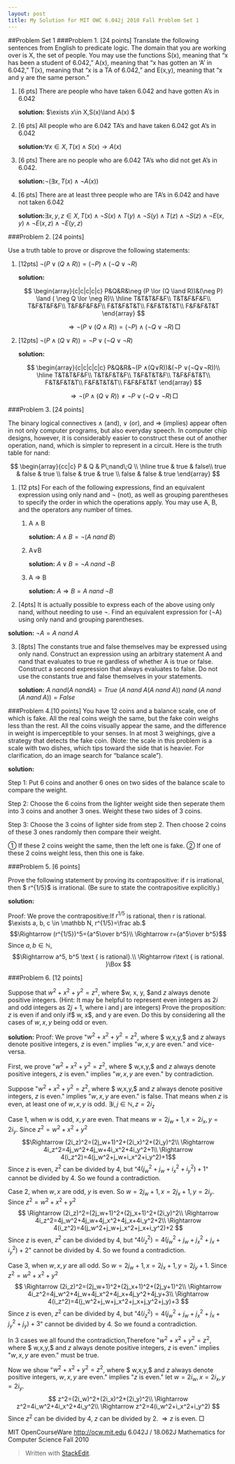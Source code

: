 ```yaml
---
layout: post
title: My Solution for MIT OWC 6.042j 2010 Fall Problem Set 1
---
```


##Problem Set 1
###Problem 1. [24 points]
Translate the following sentences from English to predicate logic. The domain that you are working over is X, the set of people. You may use the functions S(x), meaning that “x has been a student of 6.042,” A(x), meaning that “x has gotten an ‘A’ in 6.042,” T(x), meaning that “x is a TA of 6.042,” and E(x,y), meaning that “x and y are the same person.”

1. [6 pts] There are people who have taken 6.042 and have gotten A’s in 6.042

	**solution:** $\exists x\in X,S(x)\land A(x) $
	
2. [6 pts] All people who are 6.042 TA’s and have taken 6.042 got A’s in 6.042
	
	**solution:**$\forall x\in X,T(x)\land S(x)\to A(x)$
	
3. [6 pts] There are no people who are 6.042 TA’s who did not get A’s in 6.042.

	**solution:**$\lnot (\exists x, T(x)\land \lnot A(x))$
	
4. [6 pts] There are at least three people who are TA’s in 6.042 and have not taken 6.042

	**solution:**$\exists x,y,z\in X, T(x)\land\lnot S(x)\land T(y)\land\lnot S(y)\land T(z)\land\lnot S(z)\land\lnot E(x,y)\land\lnot E(x,z)\land\lnot E(y,z)$


###Problem 2. [24 points]

Use a truth table to prove or disprove the following statements: 

1. [12pts] $¬(P ∨(Q∧R))=(¬P)∧(¬Q∨¬R)$

	**solution:**

	$$
	\begin{array}{c|c|c|c|c}
	P&Q&R&\neg (P \lor (Q \land R))&(\neg P) \land ( \neg Q \lor \neg R)\\
	\hline
	T&T&T&F&F\\
	T&T&F&F&F\\
	T&F&T&F&F\\
	T&F&F&F&F\\
	F&T&F&T&T\\
	F&F&T&T&T\\
	F&F&F&T&T
	\end{array}
	$$
 
	$$\Rightarrow ¬(P ∨(Q∧R))=(¬P)∧(¬Q∨¬R) \, \Box$$ 

2. [12pts] $¬(P ∧(Q∨R))=¬P ∨(¬Q∨¬R)$

	**solution:**
	
	$$
	\begin{array}{c|c|c|c|c}
	P&Q&R&¬(P ∧(Q∨R))&(¬P ∨(¬Q∨¬R))\\
	\hline
	T&T&T&F&F\\
	T&T&F&T&F\\
	T&F&T&T&F\\
	T&F&F&T&T\\
	F&T&F&T&T\\
	F&F&T&T&T\\
	F&F&F&T&T
	\end{array}
	$$
	
	$$\Rightarrow ¬(P ∧(Q∨R))\neq¬P ∨(¬Q∨¬R) \, \Box$$


###Problem 3. [24 points]
 
The binary logical connectives ∧ (and), ∨ (or), and ⇒ (implies) appear often in not only computer programs, but also everyday speech. In computer chip designs, however, it is considerably easier to construct these out of another operation, nand, which is simpler to represent in a circuit. Here is the truth table for nand:

$$
\begin{array}{cc|c}
P & Q & P\;nand\;Q  \\
\hline
true & true & false\\
true & false & true \\
false & true & true \\
false & false & true
\end{array}
$$

1. [12 pts] For each of the following expressions, find an equivalent expression using only nand and ¬ (not), as well as grouping parentheses to specify the order in which the operations apply. You may use A, B, and the operators any number of times.

	1. A ∧ B

		**solution:** $A\land B=\neg(A\;nand\;B)$
		
	2. A∨B
 
		**solution:** $A\lor B=\neg A\;nand\; \neg B$
		
	3. A ⇒ B

		**solution:** $A\Rightarrow B=A\;nand\;\neg B$
	
2. [4pts] It is actually possible to express each of the above using only nand, without needing to use ¬. Find an equivalent expression for (¬A) using only nand and grouping parentheses.

**solution:** $\neg A=A\;nand\;A$

3. [8pts] The constants true and false themselves may be expressed using only nand. Construct an expression using an arbitrary statement A and nand that evaluates to true re­ gardless of whether A is true or false. Construct a second expression that always evaluates to false. Do not use the constants true and false themselves in your statements.

	**solution:** $A\;nand(A\;nandA)=True$
	$(A\;nand\;A(A\;nand\;A))\;nand\;(A\;nand\;(A\;nand\;A))=False$
	
###Problem 4.[10 points] 
You have 12 coins and a balance scale, one of which is fake. All the real coins weigh the same, but the fake coin weighs less than the rest. All the coins visually appear the same, and the difference in weight is imperceptible to your senses. In at most 3 weighings, give a strategy that detects the fake coin. (Note: the scale in this problem is a scale with two dishes, which tips toward the side that is heavier. For clarification, do an image search for “balance scale”).

**solution:** 

Step 1: Put 6 coins and another 6 ones on two sides of the balance scale to compare the weight.

Step 2: Choose the 6 coins from the lighter weight side then seperate them into 3 coins and another 3 ones. Weight these two sides of 3 coins.

Step 3: Choose the 3 coins of lighter side from step 2. Then choose 2 coins of these 3 ones randomly then compare their weight.

① If these 2 coins weight the same, then the left one is fake.
② If one of these 2 coins weight less, then this one is fake.


###Problem 5. [6 points]

Prove the following statement by proving its contrapositive: if r is irrational, then $ r^{1/5}$ is irrational. (Be sure to state the contrapositive explicitly.)
 
 **solution:**
 
Proof: We prove the contrapositive:If  $r^{1/5}$ is rational, then r is rational.
$\exists a, b, c \in \mathbb N,  r^{1/5}=\frac ab.$
$$\Rightarrow (r^{1/5})^5={a^5\over b^5}\\
\Rightarrow r={a^5\over b^5}$$
Since $a,b \in \mathbb N$,
$$\Rightarrow a^5, b^5 \text { is rational}.\\
\Rightarrow r\text { is rational. }\Box $$

###Problem 6. [12 points] 

Suppose that $w^2 + x^2 + y^2 = z^2$, where $w, x, y, $and $z$ always denote positive integers. (Hint: It may be helpful to represent even integers as $2i$ and odd integers as $2j + 1$, where i and j are integers)
Prove the proposition: $z$ is even if and only if$ w, x$, and y are even. Do this by considering all the cases of $w, x, y$ being odd or even.

**solution:**
Proof: We prove "$w^2 + x^2 + y^2 = z^2$, where $ w,x,y,$ and $z$ always denote positive integers, $z$ is even." implies "$w,x,y$ are even." and vice-versa.

First, we prove "$w^2 + x^2 + y^2 = z^2$, where $ w,x,y,$ and $z$ always denote positive integers, $z$ is even." implies "$w,x,y$ are even." by contradiction. 

Suppose "$w^2 + x^2 + y^2 = z^2$, where $ w,x,y,$ and $z$ always denote positive integers, $z$ is even." implies "$w,x,y$ are even." is false. That means when $z$ is even, at least one of $w,x,y$ is odd.
$\exists i,j \in \mathbb N, z=2i_z$

Case 1, when $w$ is odd, $x,y$ are even. That means $w=2j_w+1, x=2i_x, y=2i_y.$
Since $z^2=w^2 + x^2 + y^2$
$$\Rightarrow (2i_z)^2=(2j_w+1)^2+(2i_x)^2+(2i_y)^2\\
\Rightarrow 4i_z^2=4j_w^2+4j_w+4i_x^2+4i_y^2+1\\
\Rightarrow 4(i_z^2)=4(j_w^2+j_w+i_x^2+i_y^2)+1$$
Since $z$ is even, $z^2$ can be divided by 4, but "$4(j_w^2+j_w+i_x^2+i_y^2)+1$" cannot be divided by 4. So we found a contradiction. 

Case 2, when $w,x$ are odd, $y$ is even. So $w=2j_w+1, x=2j_x+1, y=2i_y.$
Since $z^2=w^2 + x^2 + y^2$
$$
\Rightarrow (2i_z)^2=(2j_w+1)^2+(2j_x+1)^2+(2i_y)^2\\
\Rightarrow 4i_z^2=4j_w^2+4j_w+4j_x^2+4j_x+4i_y^2+2\\
\Rightarrow 4(i_z^2)=4(j_w^2+j_w+j_x^2+j_x+i_y^2)+2
$$
Since $z$ is even, $z^2$ can be divided by 4, but "$4(i_z^2)=4(j_w^2+j_w+j_x^2+j_x+i_y^2)+2$" cannot be divided by 4. So we found a contradiction. 

Case 3, when $w,x,y$ are all odd. So $w=2j_w+1, x=2j_x+1, y=2j_y+1.$
Since $z^2=w^2 + x^2 + y^2$
$$
\Rightarrow (2i_z)^2=(2j_w+1)^2+(2j_x+1)^2+(2j_y+1)^2\\
\Rightarrow 4i_z^2=4j_w^2+4j_w+4j_x^2+4j_x+4j_y^2+4j_y+3\\
\Rightarrow 4(i_z^2)=4(j_w^2+j_w+j_x^2+j_x+j_y^2+j_y)+3
$$
Since $z$ is even, $z^2$ can be divided by 4, but "$4(i_z^2)=4(j_w^2+j_w+j_x^2+j_x+j_y^2+j_y)+3$" cannot be divided by 4. So we found a contradiction. 

In 3 cases we all found the contradiction,Therefore "$w^2 + x^2 + y^2 = z^2$, where $ w,x,y,$ and $z$ always denote positive integers, $z$ is even." implies "$w,x,y$ are even." must be true.

Now we show "$w^2 + x^2 + y^2 = z^2$, where $ w,x,y,$ and $z$ always denote positive integers, $w,x,y$ are even." implies "$z$ is even." 
let $w=2i_w, x=2i_x, y=2i_y.$
$$
z^2=(2i_w)^2+(2i_x)^2+(2i_y)^2\\
\Rightarrow z^2=4i_w^2+4i_x^2+4i_y^2\\
\Rightarrow z^2=4(i_w^2+i_x^2+i_y^2)
$$
Since $z^2$ can be divided by 4, $z$ can be divided by 2.
$\Rightarrow z$ is even. $\Box$ 


MIT OpenCourseWare
http://ocw.mit.edu
6.042J / 18.062J Mathematics for Computer Science Fall 2010


> Written with [StackEdit](https://stackedit.io/).